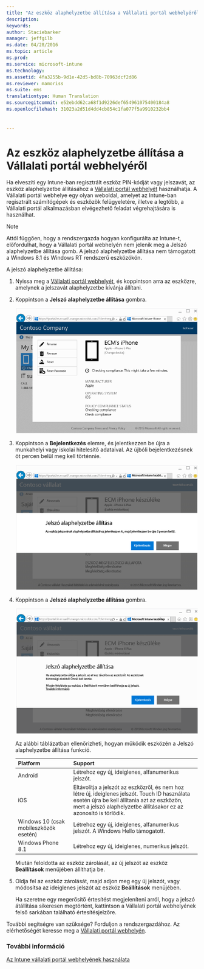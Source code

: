 ```yaml
---
title: "Az eszköz alaphelyzetbe állítása a Vállalati portál webhelyéről | Microsoft Intune"
description: 
keywords: 
author: Staciebarker
manager: jeffgilb
ms.date: 04/28/2016
ms.topic: article
ms.prod: 
ms.service: microsoft-intune
ms.technology: 
ms.assetid: 4fa3255b-9d1e-42d5-bd8b-70963dcf2d86
ms.reviewer: mamoriss
ms.suite: ems
translationtype: Human Translation
ms.sourcegitcommit: e52ebdd62ca68f1d9226def654961075400184a8
ms.openlocfilehash: 31023a2d51d4dd4cb854c1fa077f5a9910232bb4


---
```



# Az eszköz alaphelyzetbe állítása a Vállalati portál webhelyéről

Ha elveszíti egy Intune-ban regisztrált eszköz PIN-kódját vagy jelszavát, az eszköz alaphelyzetbe állításához a [Vállalati portál webhelyét](http://portal.manage.microsoft.com) használhatja. A Vállalati portál webhelye egy olyan weboldal, amelyet az Intune-ban regisztrált számítógépek és eszközök felügyeletére, illetve a legtöbb, a Vállalati portál alkalmazásban elvégezhető feladat végrehajtására is használhat.

> [!NOTE] 
> Attól függően, hogy a rendszergazda hogyan konfigurálta az Intune-t, előfordulhat, hogy a Vállalati portál webhelyén nem jelenik meg a Jelszó alaphelyzetbe állítása gomb. A jelszó alaphelyzetbe állítása nem támogatott a Windows 8.1 és Windows RT rendszerű eszközökön.

A jelszó alaphelyzetbe állítása:

1.  Nyissa meg a [Vállalati portál webhelyét](http://portal.manage.microsoft.com), és koppintson arra az eszközre, amelynek a jelszavát alaphelyzetbe kívánja állítani.

2.  Koppintson a **Jelszó alaphelyzetbe állítása** gombra.

    ![tap-passcode-to-reset](./media/iwp-1-tap-reset-passcode.png)

3.  Koppintson a **Bejelentkezés** elemre, és jelentkezzen be újra a munkahelyi vagy iskolai hitelesítő adataival. Az újbóli bejelentkezésnek öt percen belül meg kell történnie.

    ![sign-out-sign-back-in](./media/iwp-2-sign-out.png)

4.  Koppintson a **Jelszó alaphelyzetbe állítása** gombra.

    ![tap-reset-passcode](./media/iwp-3-tap-reset-passcode-after-signin.png)

    Az alábbi táblázatban ellenőrizheti, hogyan működik eszközén a Jelszó alaphelyzetbe állítása funkció.

    |Platform|Support|
    |------------|-----------|
    |Android|Létrehoz egy új, ideiglenes, alfanumerikus jelszót.|
    |iOS|Eltávolítja a jelszót az eszközről, és nem hoz létre új, ideiglenes jelszót. Touch ID használata esetén újra be kell állítania azt az eszközön, mert a jelszó alaphelyzetbe állításakor ez az azonosító is törlődik.|
    |Windows 10 (csak mobileszközök esetén)|Létrehoz egy új, ideiglenes, alfanumerikus jelszót. A Windows Hello támogatott.|
    |Windows Phone 8.1|Létrehoz egy új, ideiglenes, numerikus jelszót.|
    Miután feloldotta az eszköz zárolását, az új jelszót az eszköz **Beállítások** menüjében állíthatja be.

5.  Oldja fel az eszköz zárolását, majd adjon meg egy új jelszót, vagy módosítsa az ideiglenes jelszót az eszköz **Beállítások** menüjében.

    Ha szeretne egy megerősítő értesítést megjeleníteni arról, hogy a jelszó átállítása sikeresen megtörtént, kattintson a Vállalati portál webhelyének felső sarkában található értesítésjelzőre.

További segítségre van szüksége? Forduljon a rendszergazdához. Az elérhetőségét keresse meg a [Vállalati portál webhelyén](http://portal.manage.microsoft.com).

### További információ
[Az Intune vállalati portál webhelyének használata](using-the-intune-company-portal-website.md)


<!--HONumber=Jun16_HO4-->


